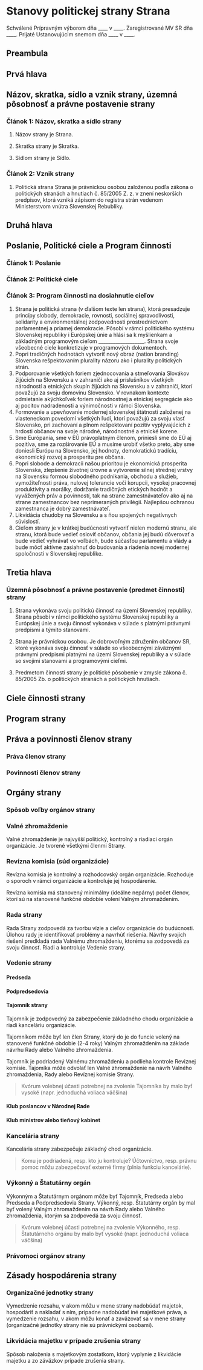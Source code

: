 # Stanovy politickej strany Strana

Schválené Prípravným výborom dňa ____ v ____.
Zaregistrované MV SR dňa ____.
Prijaté Ustanovujúcim snemom dňa ____ v ____.



## Preambula



## Prvá hlava
## Názov, skratka, sídlo a vznik strany, územná pôsobnosť a právne postavenie strany 

### Článok 1: Názov, skratka a sídlo strany

1. Názov strany je Strana.

2. Skratka strany je Skratka.

3. Sídlom strany je Sídlo.


### Článok 2: Vznik strany

1. Politická strana Strana je právnickou osobou založenou podľa zákona o politických stranách a hnutiach č. 85/2005 Z. z. v znení neskorších predpisov, ktorá vzniká zápisom do registra strán vedenom Ministerstvom vnútra Slovenskej Rebubliky.



## Druhá hlava
## Poslanie, Politické ciele a Program činnosti

### Článok 1: Poslanie


### Článok 2: Politické ciele


### Článok 3: Program činnosti na dosiahnutie cieľov

1. Strana je politická strana (v ďalšom texte len strana), ktorá presadzuje princípy slobody, demokracie, rovnosti, sociálnej spravodlivosti, solidarity a environmentálnej zodpovednosti prostredníctvom parlamentnej a priamej demokracie. Pôsobí v rámci politického systému Slovenskej republiky i Európskej únie a hlási sa k myšlienkam a základným programovým cieľom ___________________. Strana svoje všeobecné ciele konkretizuje v programových dokumentoch.
2. Popri tradičných hodnotách vytvoriť nový obraz (nation branding) Slovenska rešpektovaním plurality názoru ako i plurality politických strán.
3. Podporovanie všetkých foriem zjednocovania a stmeľovania Slovákov žijúcich na Slovensku a v zahraničí ako aj príslušníkov všetkých národností a etnických skupín žijúcich na Slovensku a v zahraničí, ktorí považujú za svoju domovinu Slovensko. V rovnakom kontexte odmietanie akýchkoľvek foriem národnostnej a etnickej segregácie ako aj pocitov nadradenosti a výnimočnosti v rámci Slovenska.
4. Formovanie a upevňovanie modernej slovenskej štátnosti založenej na vlasteneckom povedomí všetkých ľudí, ktorí považujú za svoju vlasť Slovensko, pri zachovaní a plnom rešpektovaní pozitív vyplývajúcich z hrdosti občanov na svoje národné, národnostné a etnické korene.
5. Sme Európania, sme v EÚ právoplatným členom, priniesli sme do EÚ aj pozitíva, sme za rozširovanie EÚ a musíme urobiť všetko preto, aby sme doniesli Európu na Slovensko, jej hodnoty, demokratickú tradíciu, ekonomický rozvoj a prosperitu pre občana.
6. Popri slobode a demokracii našou prioritou je ekonomická prosperita Slovenska, zlepšenie životnej úrovne a vytvorenie silnej strednej vrstvy na Slovensku formou slobodného podnikania, obchodu a služieb, vymožiteľnosti práva, nulovej tolerancie voči korupcii, vysokej pracovnej produktivity a morálky, dodržanie tradičných etických hodnôt a vyvážených práv a povinností, tak na strane zamestnávateľov ako aj na strane zamestnancov bez neprimeraných privilégií. Najlepšou ochranou zamestnanca je dobrý zamestnávateľ.
7. Likvidácia chudoby na Slovensku a s ňou spojených negatívnych súvislostí.
8. Cieľom strany je v krátkej budúcnosti vytvoriť nielen modernú stranu, ale stranu, ktorá bude vedieť osloviť občanov, občania jej budú dôverovať a bude vedieť vyhrávať vo voľbách, bude súčasťou parlamentu a vlády a bude môcť aktívne zasiahnuť do budovania a riadenia novej modernej spoločnosti v Slovenskej republike.



## Tretia hlava
### Územná pôsobnosť a právne postavenie (predmet činnosti) strany

1. Strana vykonáva svoju politickú činnosť na území Slovenskej republiky. Strana pôsobí v rámci politického systému Slovenskej republiky a Európskej únie a svoju činnosť vykonáva v súlade s platnými právnymi predpismi a týmito stanovami.

2. Strana je právnickou osobou. Je dobrovoľným združením občanov SR, ktoré vykonáva svoju činnosť v súlade so všeobecnými záväznými právnymi predpismi platnými na území Slovenskej republiky a v súlade so svojimi stanovami a programovými cieľmi.

3. Predmetom činnosti strany je politické pôsobenie v zmysle zákona č. 85/2005 Zb. o politických stranách a politických hnutiach.




## Ciele činnosti strany


## Program strany


## Práva a povinnosti členov strany


### Práva členov strany


### Povinnosti členov strany


## Orgány strany

### Spôsob voľby orgánov strany


### Valné zhromaždenie 
	
Valné zhromaždenie je najvyšší politický, kontrolný a riadiaci orgán organizácie. Je tvorené všetkými členmi Strany.


### Revízna komisia (súd organizácie)
	
Revízna komisia je kontrolný a rozhodcovský orgán organizácie. Rozhoduje o sporoch v rámci organizácie a kontroluje jej hospodárenie. 

Revízna komisia má stanovený minimálny (ideálne nepárny) počet členov, ktorí sú na stanovené funkčné obdobie volení Valným zhromaždením.


### Rada strany

Rada Strany zodpovedá za tvorbu vízie a cieľov organizácie do budúcnosti. Úlohou rady je identifikovať problémy a navrhúť riešenia. Návrhy svojich riešení predkladá rada Valnému zhromaždeniu, ktorému sa zodpovedá za svoju činnosť. Riadi a kontroluje Vedenie strany.


### Vedenie strany

#### Predseda

#### Podpredsedovia

#### Tajomník strany

Tajomník je zodpovedný za zabezpečenie základného chodu organizácie a riadi kanceláriu organizácie.

Tajomníkom môže byť len člen Strany, ktorý do je do funcie volený na stanovené funkčné obdobie (2-4 roky) Valným zhromaždením na základe návrhu Rady alebo Valného zhromaždenia.

Tajomník je podriadený Valnému zhromaždeniu a podlieha kontrole Reviznej komisie. Tajomíka môže odvolať len Valné zhromaždenie na návrh Valného zhromaždenia, Rady alebo Revíznej komisie Strany.

> Kvórum volebnej účasti potrebnej na zvolenie Tajomníka by malo byť vysoké (napr. jednoduchá voliaca väčšina)

#### Klub poslancov v Národnej Rade

#### Klub ministrov alebo tieňový kabinet


### Kancelária strany

Kancelária strany zabezpečuje základný chod organizácie.
> Komu je podriadená, resp. kto ju kontroluje?
> Účtovníctvo, resp. právnu pomoc môžu zabezpečovať externé firmy (plnia funkciu kancelárie).
		
		 
### Výkonný a Štatutárny orgán

Výkonným a Štatutárnym orgánom môže byť Tajomník, Predseda alebo Predseda a Podpredsedovia Strany. Výkonný, resp. Štatutárny orgán by mal byť volený Valným zhromaždením na návrh Rady alebo Valného zhromaždenia, ktorým sa zodpovedá za svoju činnosť. 

> Kvórum volebnej účasti potrebnej na zvolenie Výkonného, resp. Štatutárneho orgánu by malo byť vysoké (napr. jednoduchá voliaca väčšina)


### Právomoci orgánov strany


## Zásady hospodárenia strany


### Organizačné jednotky strany

Vymedzenie rozsahu, v akom môžu v mene strany nadobúdať majetok, hospodáriť a nakladať s ním, prípadne nadobúdať iné majetkové práva, a vymedzenie rozsahu, v akom môžu konať a zaväzovať sa v mene strany (organizačné jednotky strany nie sú právnickými osobami).


### Likvidácia majetku v prípade zrušenia strany

Spôsob naloženia s majetkovým zostatkom, ktorý vyplynie z likvidácie majetku a zo záväzkov prípade zrušenia strany.
